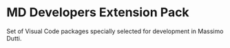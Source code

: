 # MD Developers Extension Pack

Set of Visual Code packages specially selected for development in Massimo Dutti.
